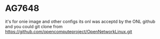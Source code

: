 # AG7648
it's for onie image and other configs
its onl was acceptd by the ONL github and you could git clone from https://github.com/opencomputeproject/OpenNetworkLinux.git
